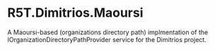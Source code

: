 # R5T.Dimitrios.Maoursi
A Maoursi-based (organizations directory path) implmentation of the IOrganizationDirectoryPathProvider service for the Dimitrios project.
